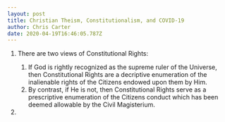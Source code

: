 ```yaml
---
layout: post
title: Christian Theism, Constitutionalism, and COVID-19
author: Chris Carter
date: 2020-04-19T16:46:05.787Z
---
```

1. There are two views of Constitutional Rights:

   1. If God is rightly recognized as the supreme ruler of the Universe, then Constitutional Rights are a decriptive enumeration of the inalienable rights of the Citizens endowed upon them by Him.
   2. By contrast, if He is not, then Constitutional Rights serve as a prescriptive enumeration of the Citizens conduct which has been deemed allowable by the Civil Magisterium.
2.